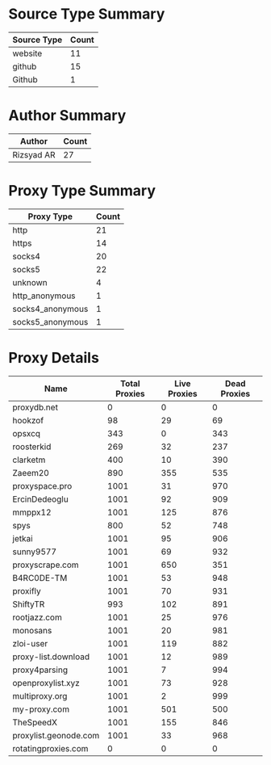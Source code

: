 # Source Type Summary

| Source Type | Count |
|-------------|-------|
| website | 11 |
| github | 15 |
| Github | 1 |


# Author Summary

| Author | Count |
|--------|-------|
| Rizsyad AR | 27 |


# Proxy Type Summary

| Proxy Type | Count |
|------------|-------|
| http | 21 |
| https | 14 |
| socks4 | 20 |
| socks5 | 22 |
| unknown | 4 |
| http_anonymous | 1 |
| socks4_anonymous | 1 |
| socks5_anonymous | 1 |


# Proxy Details

| Name | Total Proxies | Live Proxies | Dead Proxies |
|------|---------------|--------------|---------------|
| proxydb.net | 0 | 0 | 0 |
| hookzof | 98 | 29 | 69 |
| opsxcq | 343 | 0 | 343 |
| roosterkid | 269 | 32 | 237 |
| clarketm | 400 | 10 | 390 |
| Zaeem20 | 890 | 355 | 535 |
| proxyspace.pro | 1001 | 31 | 970 |
| ErcinDedeoglu | 1001 | 92 | 909 |
| mmppx12 | 1001 | 125 | 876 |
| spys | 800 | 52 | 748 |
| jetkai | 1001 | 95 | 906 |
| sunny9577 | 1001 | 69 | 932 |
| proxyscrape.com | 1001 | 650 | 351 |
| B4RC0DE-TM | 1001 | 53 | 948 |
| proxifly | 1001 | 70 | 931 |
| ShiftyTR | 993 | 102 | 891 |
| rootjazz.com | 1001 | 25 | 976 |
| monosans | 1001 | 20 | 981 |
| zloi-user | 1001 | 119 | 882 |
| proxy-list.download | 1001 | 12 | 989 |
| proxy4parsing | 1001 | 7 | 994 |
| openproxylist.xyz | 1001 | 73 | 928 |
| multiproxy.org | 1001 | 2 | 999 |
| my-proxy.com | 1001 | 501 | 500 |
| TheSpeedX | 1001 | 155 | 846 |
| proxylist.geonode.com | 1001 | 33 | 968 |
| rotatingproxies.com | 0 | 0 | 0 |
